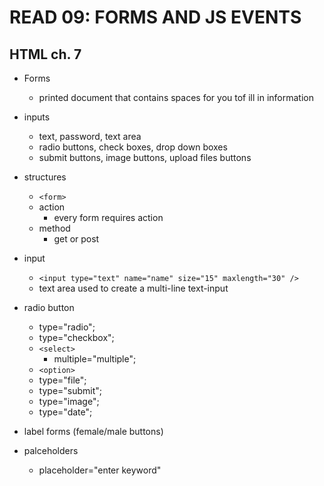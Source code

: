 # READ 09: FORMS AND JS EVENTS

## HTML ch. 7

- Forms
  - printed document that contains spaces for you tof ill in information

- inputs
  - text, password, text area
  - radio buttons, check boxes, drop down boxes
  - submit buttons, image buttons, upload files buttons

- structures
  - `<form>`
  - action
    - every form requires action
  - method
    - get or post
- input
  - `<input type="text" name="name" size="15" maxlength="30" />`
  - text area used to create a multi-line text-input
- radio button
  - type="radio";
  - type="checkbox";
  - `<select>`
    - multiple="multiple";
  - `<option>`
  - type="file";
  - type="submit";
  - type="image";
  - type="date";
- label forms (female/male buttons)
- palceholders
  - placeholder="enter keyword"

